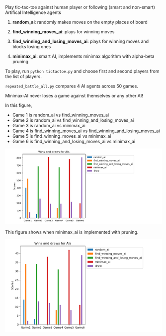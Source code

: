 Play tic-tac-toe against human player or following (smart and non-smart) Artifical Intelligence agents

1. **random_ai**: randomly makes moves on the empty places of board

2. **find_winning_moves_ai**: plays for winning moves

3. **find_winning_and_losing_moves_ai**: plays for winning moves and blocks losing ones

4. **minimax_ai**: smart AI, implements minimax algorithm with alpha-beta pruning

To play, run
`python tictactoe.py` and
choose first and second players from the list of players.

`repeated_battle_all.py` compares 4 AI agents across 50 games. 

Minimax-AI never loses a game against themselves or any other AI!

In this figure, 
* Game 1 is random_ai vs find_winning_moves_ai
* Game 2 is random_ai vs find_winning_and_losing_moves_ai
* Game 3 is random_ai vs minimax_ai
* Game 4 is find_winning_moves_ai vs find_winning_and_losing_moves_ai
* Game 5 is find_winning_moves_ai vs minimax_ai
* Game 6 is find_winning_and_losing_moves_ai vs minimax_ai
 
![Stats](stats_ai_with_minimax.png)

This figure shows when minimax_ai is implemented with pruning.

![Stats](stats_ai_with_pruning.png)
